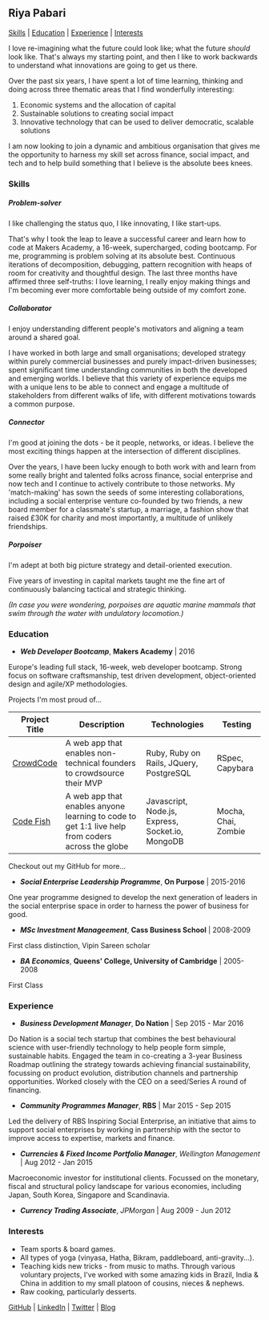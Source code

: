 ## Riya Pabari

[Skills](#skills) | [Education](#education) | [Experience](#experience) | [Interests](#interests)

I love re-imagining what the future could look like; what the future *should* look like. That's always my starting point, and then I like to work backwards to understand what innovations are going to get us there.

Over the past six years, I have spent a lot of time learning, thinking and doing across three thematic areas that I find wonderfully interesting:

1.	Economic systems and the allocation of capital
2.	Sustainable solutions to creating social impact
3.	Innovative technology that can be used to deliver democratic, scalable solutions

I am now looking to join a dynamic and ambitious organisation that gives me the opportunity to harness my skill set across finance, social impact, and tech and to help build something that I believe is the absolute bees knees.

### Skills

##### Problem-solver

I like challenging the status quo, I like innovating, I like start-ups.

That's why I took the leap to leave a successful career and learn how to code at Makers Academy, a 16-week, supercharged, coding bootcamp. For me, programming is problem solving at its absolute best. Continuous iterations of decomposition, debugging, pattern recognition with heaps of room for creativity and thoughtful design. The last three months have affirmed three self-truths: I love learning, I really enjoy making things and I'm becoming ever more comfortable being outside of my comfort zone.

##### Collaborator

I enjoy understanding different people's motivators and aligning a team around a shared goal.

I have worked in both large and small organisations; developed strategy within purely commercial businesses and purely impact-driven businesses; spent significant time understanding communities in both the developed and emerging worlds. I believe that this variety of experience equips me with a unique lens to be able to connect and engage a multitude of stakeholders from different walks of life, with different motivations towards a common purpose.

##### Connector

I'm good at joining the dots - be it people, networks, or ideas. I believe the most exciting things happen at the intersection of different disciplines.

Over the years, I have been lucky enough to both work with and learn from some really bright and talented folks across finance, social enterprise and now tech and I continue to actively contribute to those networks. My 'match-making' has sown the seeds of some interesting collaborations, including a social enterprise venture co-founded by two friends, a new board member for a classmate's startup, a marriage, a fashion show that raised £30K for charity and most importantly, a multitude of unlikely friendships.

##### Porpoiser

I'm adept at both big picture strategy and detail-oriented execution.

Five years of investing in capital markets taught me the fine art of continuously balancing tactical and strategic thinking.

*(In case you were wondering, porpoises are aquatic marine mammals that swim through the water with undulatory locomotion.)*

### Education

- **_Web Developer Bootcamp_**, **Makers Academy** | 2016

Europe's leading full stack, 16-week, web developer bootcamp. Strong focus on software craftsmanship, test driven development, object-oriented design and agile/XP methodologies.

Projects I'm most proud of...

| Project Title | Description   | Technologies | Testing |
| ------------- |---------------| -------------| ------- |
| [CrowdCode](https://github.com/riyapabari/crowdcode) | A web app that enables non-technical founders to crowdsource their MVP | Ruby, Ruby on Rails, JQuery, PostgreSQL | RSpec, Capybara |
| [Code Fish](https://code-fish.herokuapp.com/) | A web app that enables anyone learning to code to get 1:1 live help from coders across the globe | Javascript, Node.js, Express, Socket.io, MongoDB | Mocha, Chai, Zombie

Checkout out my GitHub for more...

- **_Social Enterprise Leadership Programme_**, **On Purpose** | 2015-2016

One year programme designed to develop the next generation of leaders in the social enterprise space in order to harness the power of business for good.

- **_MSc Investment Manageement_**, **Cass Business School** | 2008-2009

First class distinction, Vipin Sareen scholar

- **_BA Economics_**, **Queens' College, University of Cambridge** | 2005-2008

First Class

### Experience

- **_Business Development Manager_**, **Do Nation** | Sep 2015 - Mar 2016

Do Nation is a social tech startup that combines the best behavioural science with user-friendly technology to help people form simple, sustainable habits. Engaged the team in co-creating a 3-year Business Roadmap outlining the strategy towards achieving financial sustainability, focussing on product evolution, distribution channels and partnership opportunities. Worked closely with the CEO on a seed/Series A round of financing.

- **_Community Programmes Manager_**, **RBS** | Mar 2015 - Sep 2015

Led the delivery of RBS Inspiring Social Enterprise, an initiative that aims to support social enterprises by working in partnership with the sector to improve access to expertise, markets and finance.

- **_Currencies & Fixed Income Portfolio Manager_**, *Wellington Management* | Aug 2012 - Jan 2015

Macroeconomic investor for institutional clients. Focussed on the monetary, fiscal and structural policy landscape for various economies, including Japan, South Korea, Singapore and Scandinavia.

- **_Currency Trading Associate_**, *JPMorgan* | Aug 2009 - Jun 2012


### Interests

- Team sports & board games.
- All types of yoga (vinyasa, Hatha, Bikram, paddleboard, anti-gravity...).
- Teaching kids new tricks - from music to maths. Through various voluntary projects, I've worked with some amazing kids in Brazil, India & China in addition to my small platoon of cousins, nieces & nephews.
- Raw cooking, particularly desserts.

[GitHub](https://github.com/riyapabari) | [LinkedIn](https://uk.linkedin.com/in/riyapabari) | [Twitter](https://twitter.com/riya_pabari) | [Blog](https://medium.com/@riya_pabari)
